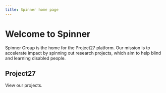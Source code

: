```yaml
---
title: Spinner home page
---
```


# Welcome to Spinner

Spinner Group is the home for the Project27 platform. Our mission is to accelerate impact by spinning out research projects, which aim to help blind and learning disabled people.

## Project27

View our projects.